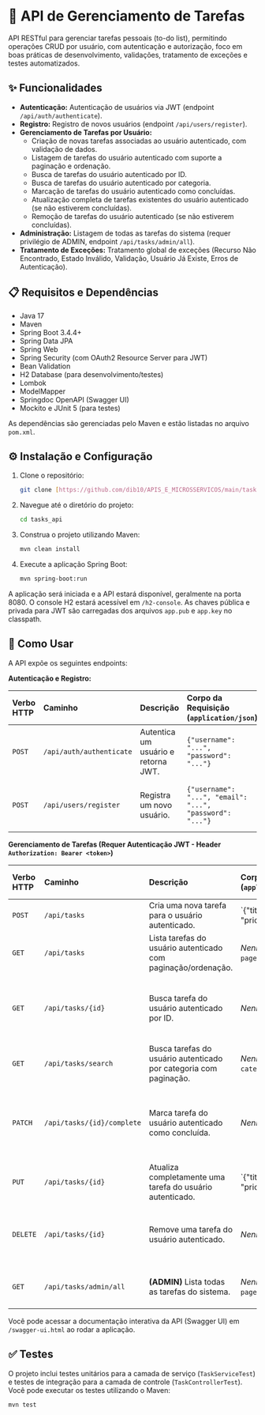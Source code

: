 # 📝 API de Gerenciamento de Tarefas

API RESTful para gerenciar tarefas pessoais (to-do list), permitindo operações CRUD por usuário, com autenticação e autorização, foco em boas práticas de desenvolvimento, validações, tratamento de exceções e testes automatizados.

## ✨ Funcionalidades

* **Autenticação:** Autenticação de usuários via JWT (endpoint `/api/auth/authenticate`).
* **Registro:** Registro de novos usuários (endpoint `/api/users/register`).
* **Gerenciamento de Tarefas por Usuário:**
    * Criação de novas tarefas associadas ao usuário autenticado, com validação de dados.
    * Listagem de tarefas do usuário autenticado com suporte a paginação e ordenação.
    * Busca de tarefas do usuário autenticado por ID.
    * Busca de tarefas do usuário autenticado por categoria.
    * Marcação de tarefas do usuário autenticado como concluídas.
    * Atualização completa de tarefas existentes do usuário autenticado (se não estiverem concluídas).
    * Remoção de tarefas do usuário autenticado (se não estiverem concluídas).
* **Administração:** Listagem de todas as tarefas do sistema (requer privilégio de ADMIN, endpoint `/api/tasks/admin/all`).
* **Tratamento de Exceções:** Tratamento global de exceções (Recurso Não Encontrado, Estado Inválido, Validação, Usuário Já Existe, Erros de Autenticação).

## 📋 Requisitos e Dependências

* Java 17 
* Maven 
* Spring Boot 3.4.4+ 
* Spring Data JPA 
* Spring Web 
* Spring Security (com OAuth2 Resource Server para JWT) 
* Bean Validation 
* H2 Database (para desenvolvimento/testes) 
* Lombok 
* ModelMapper 
* Springdoc OpenAPI (Swagger UI) 
* Mockito e JUnit 5 (para testes) 

As dependências são gerenciadas pelo Maven e estão listadas no arquivo `pom.xml`.

## ⚙️ Instalação e Configuração

1.  Clone o repositório:
    ```bash
    git clone [https://github.com/dib10/APIS_E_MICROSSERVICOS/main/tasks_api](https://github.com/dib10/APIS_E_MICROSSERVICOS/main/tasks_api)
    ```
2.  Navegue até o diretório do projeto:
    ```bash
    cd tasks_api
    ```
3.  Construa o projeto utilizando Maven:
    ```bash
    mvn clean install
    ```
4.  Execute a aplicação Spring Boot:
    ```bash
    mvn spring-boot:run
    ```

A aplicação será iniciada e a API estará disponível, geralmente na porta 8080. O console H2 estará acessível em `/h2-console`. As chaves pública e privada para JWT são carregadas dos arquivos `app.pub` e `app.key` no classpath.

## 🚀 Como Usar

A API expõe os seguintes endpoints:

**Autenticação e Registro:**

| Verbo HTTP | Caminho                | Descrição                             | Corpo da Requisição (`application/json`)                                                    | Resposta (Exemplo - `application/json`)                                             |
| :--------- | :--------------------- | :------------------------------------ | :------------------------------------------------------------------------------------------ | :---------------------------------------------------------------------------------- |
| `POST`     | `/api/auth/authenticate` | Autentica um usuário e retorna JWT. | `{"username": "...", "password": "..."}`                                           | `{"token": "eyJ...", "type": "Bearer"}` (Retorna 401 se inválido)         |
| `POST`     | `/api/users/register`  | Registra um novo usuário.             | `{"username": "...", "email": "...", "password": "..."}`                          | Mensagem de sucesso (Retorna 409 se usuário/email já existe)          |

**Gerenciamento de Tarefas (Requer Autenticação JWT - Header `Authorization: Bearer <token>`)**

| Verbo HTTP | Caminho                  | Descrição                                                        | Corpo da Requisição (`application/json`)                                                                                                | Resposta (Exemplo - `application/json`)                                                                                                      |
| :--------- | :----------------------- | :--------------------------------------------------------------- | :-------------------------------------------------------------------------------------------------------------------------------------- | :------------------------------------------------------------------------------------------------------------------------------------------- |
| `POST`     | `/api/tasks`             | Cria uma nova tarefa para o usuário autenticado.                 | `{"titulo": "...", "descricao": "...", "prioridade": "BAIXA|MEDIA|ALTA", "dataLimite": "YYYY-MM-DD", "categoria": "..."}` | `{"id": 1, "titulo": "...", "descricao": "...", "prioridade": "...", "dataLimite": "...", "concluida": false, "categoria": "...", "criadaEm": "..."}` |
| `GET`      | `/api/tasks`             | Lista tarefas do usuário autenticado com paginação/ordenação.    | _Nenhum_ (Use query params `?page=0&size=10&sort=prioridade,asc`)                                                                       | Objeto `Page` do Spring Data contendo `TaskResponseDTO`s.                                                                          |
| `GET`      | `/api/tasks/{id}`        | Busca tarefa do usuário autenticado por ID.                      | _Nenhum_                                                                                                                                | `{"id": ..., "titulo": "...", ...}` (Retorna 404 se não encontrada ou pertence a outro usuário)                                  |
| `GET`      | `/api/tasks/search`      | Busca tarefas do usuário autenticado por categoria com paginação. | _Nenhum_ (Use query params `?categoria=...&page=0&size=10`)                                                                              | Objeto `Page` do Spring Data contendo `TaskResponseDTO`s.                                                                          |
| `PATCH`    | `/api/tasks/{id}/complete` | Marca tarefa do usuário autenticado como concluída.             | _Nenhum_                                                                                                                                | `{"id": ..., "concluida": true, ...}` (Retorna 404 se não encontrada/outro usuário, 409 se já concluída)                         |
| `PUT`      | `/api/tasks/{id}`        | Atualiza completamente uma tarefa do usuário autenticado.         | `{"titulo": "...", "descricao": "...", "prioridade": "BAIXA|MEDIA|ALTA", "dataLimite": "YYYY-MM-DD", "categoria": "..."}` | `{"id": ..., "titulo": "...", ...}` (Retorna 404 se não encontrada/outro usuário, 409 se concluída, 400 se data inválida) |
| `DELETE`   | `/api/tasks/{id}`        | Remove uma tarefa do usuário autenticado.                        | _Nenhum_                                                                                                                                | Status 204 No Content (Retorna 404 se não encontrada/outro usuário, 409 se concluída)                                           |
| `GET`      | `/api/tasks/admin/all`   | **(ADMIN)** Lista todas as tarefas do sistema.                   | _Nenhum_ (Use query params `?page=0&size=10&sort=...`)                                                                                 | Objeto `Page` do Spring Data contendo `TaskResponseDTO`s.                                                                          |

Você pode acessar a documentação interativa da API (Swagger UI) em `/swagger-ui.html` ao rodar a aplicação.

## ✅ Testes

O projeto inclui testes unitários para a camada de serviço (`TaskServiceTest`) e testes de integração para a camada de controle (`TaskControllerTest`). Você pode executar os testes utilizando o Maven:

```bash
mvn test
